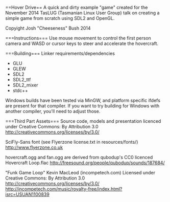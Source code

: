 ==Hover Drive==
A quick and dirty example "game" created for the November 2014 TasLUG (Tasmanian Linux User Group) talk on creating a simple game from scratch using SDL2 and OpenGL.

Copyight Josh "Cheeseness" Bush 2014


===Instructions===
Use mouse movement to control the first person camera and WASD or cursor keys to steer and accelerate the hovercraft.


===Building===
Linker requirements/dependencies
* GLU
* GLEW
* SDL2
* SDL2_ttf
* SDL2_mixer
* stdc++

Windows builds have been tested via MinGW, and platform specific ifdefs are present for that compiler. If you want to try building for Windows with another compiler, you'll need to adjust those.


===Third Part Assets===
Source code, models and presentation licenced under Creative Commons: By Attribution 3.0
http://creativecommons.org/licenses/by/3.0/

SciFly-Sans font (see Flyerzone license.txt in resources/fonts/)
http://www.flyerzone.co.uk

hovercraft.ogg and fan.ogg are derived from qubodup's CC0 licenced Hovercraft Loop.flac
http://freesound.org/people/qubodup/sounds/187684/

"Funk Game Loop" Kevin MacLeod (incompetech.com)
Licensed under Creative Commons: By Attribution 3.0
http://creativecommons.org/licenses/by/3.0/
http://incompetech.com/music/royalty-free/index.html?isrc=USUAN1100839
